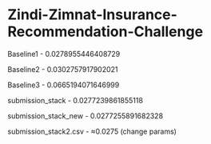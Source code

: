 # Zindi-Zimnat-Insurance-Recommendation-Challenge

Baseline1 - 0.0278955446408729

Baseline2 - 0.0302757917902021

Baseline3 - 0.0665194071646999

submission_stack - 0.0277239861855118

submission_stack_new - 0.0277255891682328

submission_stack2.csv - ≈0.0275 (change params)
